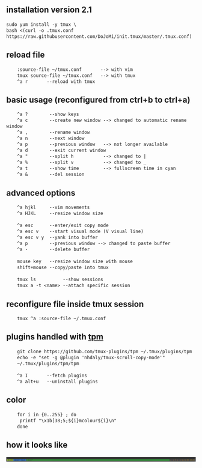 
installation version 2.1
-----
	sudo yum install -y tmux \
	bash <(curl -o .tmux.conf https://raw.githubusercontent.com/DoJoMi/init.tmux/master/.tmux.conf)

reload file
-----
        :source-file ~/tmux.conf       --> with vim
        tmux source-file ~/tmux.conf   --> with tmux
        ^a r       --reload with tmux

basic usage (reconfigured from ctrl+b to ctrl+a)
-----
        ^a ?        --show keys
        ^a c        --create new window --> changed to automatic rename window
        ^a ,        --rename window
        ^a n        --next window
        ^a p        --previous window   --> not longer available
        ^a d        --exit current window
        ^a "        --split h           --> changed to |
        ^a %        --split v           --> changed to _
        ^a t        --show time         --> fullscreen time in cyan
        ^a &        --del session
        
advanced options
-----
        
        ^a hjkl     --vim movements
        ^a HJKL     --resize window size
        
        ^a esc      --enter/exit copy mode
        ^a esc v    --start visual mode (V visual line)
        ^a esc v y  --yank into buffer
        ^a p        --previous window --> changed to paste buffer
        ^a -        --delete buffer 
     
        mouse key   --resize window size with mouse
        shift+mouse --copy/paste into tmux 
        
        tmux ls          --show sessions
        tmux a -t <name> --attach specific session

reconfigure file inside tmux session
------
        tmux ^a :source-file ~/.tmux.conf

plugins handled with [tpm](https://github.com/tmux-plugins/tpm)
------
        git clone https://github.com/tmux-plugins/tpm ~/.tmux/plugins/tpm
        echo -e "set -g @plugin 'nhdaly/tmux-scroll-copy-mode'"
        ~/.tmux/plugins/tpm/tpm
        
        ^a I       --fetch plugins
        ^a alt+u   --uninstall plugins

color
------
        for i in {0..255} ; do
         printf "\x1b[38;5;${i}mcolour${i}\n"
        done

how it looks like
------
![image](https://raw.githubusercontent.com/DoJoMi/dottmux/master/tmux.png)

